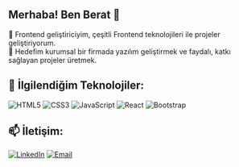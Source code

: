 ## Merhaba! Ben Berat 👋

🚀 Frontend geliştiriciyim, çeşitli Frontend teknolojileri ile projeler geliştiriyorum.   
🎯 Hedefim kurumsal bir firmada yazılım geliştirmek ve faydalı, katkı sağlayan projeler üretmek.  


## 💼 İlgilendiğim Teknolojiler:
![HTML5](https://img.shields.io/badge/HTML5-E34F26?style=for-the-badge&logo=html5&logoColor=white)
![CSS3](https://img.shields.io/badge/CSS3-1572B6?style=for-the-badge&logo=css3&logoColor=white)
![JavaScript](https://img.shields.io/badge/JavaScript-F7DF1E?style=for-the-badge&logo=javascript&logoColor=black)
![React](https://img.shields.io/badge/React-20232A?style=for-the-badge&logo=react&logoColor=61DAFB)
![Bootstrap](https://img.shields.io/badge/Bootstrap-7952B3?style=for-the-badge&logo=bootstrap&logoColor=white)

## 📫 İletişim:
[![LinkedIn](https://img.shields.io/badge/LinkedIn-blue?style=for-the-badge&logo=linkedin)](https://linkedin.com/in/berattyurtt)
[![Email](https://img.shields.io/badge/Email-D14836?style=for-the-badge&logo=gmail&logoColor=white)](mailto:yurtberat01@gmail.com)

